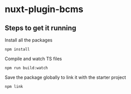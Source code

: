 # nuxt-plugin-bcms

## Steps to get it running

Install all the packages

```
npm install
```

Compile and watch TS files

```
npm run build:watch
```

Save the package globally to link it with the starter project

```
npm link
```
